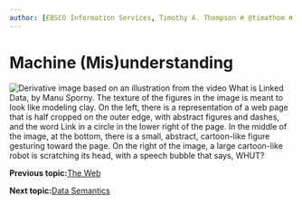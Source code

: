 ```yaml
---
author: [EBSCO Information Services, Timothy A. Thompson ⍝ @timathom ⍝ @timathom@indieweb.social]
---
```


# Machine \(Mis\)understanding

![Derivative image based on an illustration from the video What is Linked Data, by Manu Sporny. The texture of the figures in the image is meant to look like modeling clay. On the left, there is a representation of a web page that is half cropped on the outer edge, with abstract figures and dashes, and the word Link in a circle in the lower right of the page. In the middle of the image, at the bottom, there is a small, abstract, cartoon-like figure gesturing toward the page. On the right of the image, a large cartoon-like robot is scratching its head, with a speech bubble that says, WHUT?](../../submaps/../img/introduction/say_whut.png "Machine (Mis)understanding")

**Previous topic:**[The Web](../../day_1/lesson_0/the_web.md)

**Next topic:**[Data Semantics](../../day_1/lesson_0/data_semantics_2.md)

